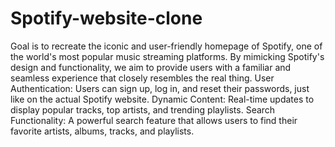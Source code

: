 # Spotify-website-clone
 Goal is to recreate the iconic and user-friendly homepage of Spotify, one of the world's most popular music streaming platforms. By mimicking Spotify's design and functionality, we aim to provide users with a familiar and seamless experience that closely resembles the real thing.
User Authentication: Users can sign up, log in, and reset their passwords, just like on the actual Spotify website.
Dynamic Content: Real-time updates to display popular tracks, top artists, and trending playlists.
Search Functionality: A powerful search feature that allows users to find their favorite artists, albums, tracks, and playlists.
